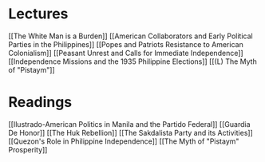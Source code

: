 # Lectures
[[The White Man is a Burden]]
[[American Collaborators and Early Political Parties in the Philippines]]
[[Popes and Patriots Resistance to American Colonialism]]
[[Peasant Unrest and Calls for Immediate Independence]]
[[Independence Missions and the 1935 Philippine Elections]]
[[(L) The Myth of "Pistaym"]]

# Readings
[[Ilustrado-American Politics in Manila and the Partido Federal]]
[[Guardia De Honor]]
[[The Huk Rebellion]]
[[The Sakdalista Party and its Activities]]
[[Quezon's Role in Philippine Independence]]
[[The Myth of "Pistaym" Prosperity]]